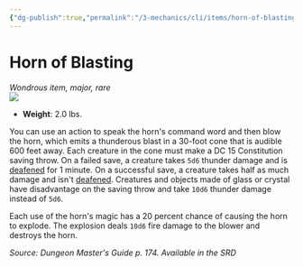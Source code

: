 ```yaml
---
{"dg-publish":true,"permalink":"/3-mechanics/cli/items/horn-of-blasting/","tags":["ttrpg-cli/compendium/src/5e/dmg","ttrpg-cli/item/rarity/rare","ttrpg-cli/item/tier/major"]}
---
```


# Horn of Blasting
*Wondrous item, major, rare*  
![](3-Mechanics/CLI/items/img/horn-of-blasting.webp#right)

- **Weight**: 2.0 lbs.

You can use an action to speak the horn's command word and then blow the horn, which emits a thunderous blast in a 30-foot cone that is audible 600 feet away. Each creature in the cone must make a DC 15 Constitution saving throw. On a failed save, a creature takes `5d6` thunder damage and is [deafened](3-Mechanics/CLI/rules/conditions.md#Deafened) for 1 minute. On a successful save, a creature takes half as much damage and isn't [deafened](3-Mechanics/CLI/rules/conditions.md#Deafened). Creatures and objects made of glass or crystal have disadvantage on the saving throw and take `10d6` thunder damage instead of `5d6`.

Each use of the horn's magic has a 20 percent chance of causing the horn to explode. The explosion deals `10d6` fire damage to the blower and destroys the horn.

*Source: Dungeon Master's Guide p. 174. Available in the <span title='Systems Reference Document (5.1)'>SRD</span>*